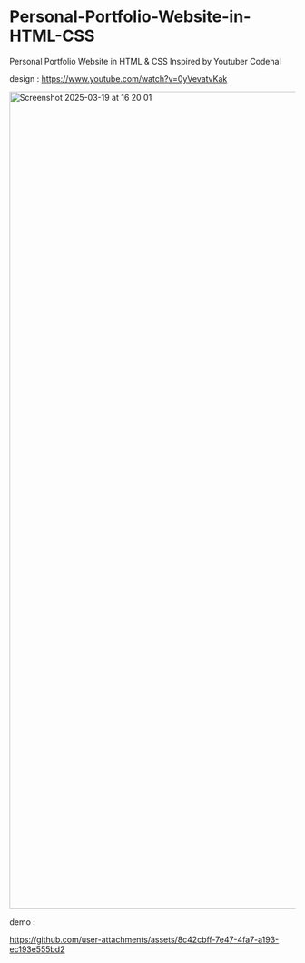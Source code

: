 # Personal-Portfolio-Website-in-HTML-CSS
Personal Portfolio Website in HTML &amp; CSS Inspired by Youtuber Codehal

design : https://www.youtube.com/watch?v=0yVevatvKak

<img width="1440" alt="Screenshot 2025-03-19 at 16 20 01" src="https://github.com/user-attachments/assets/e9782ac0-d493-493d-98c7-2cd422107b04" />

demo : 

https://github.com/user-attachments/assets/8c42cbff-7e47-4fa7-a193-ec193e555bd2


